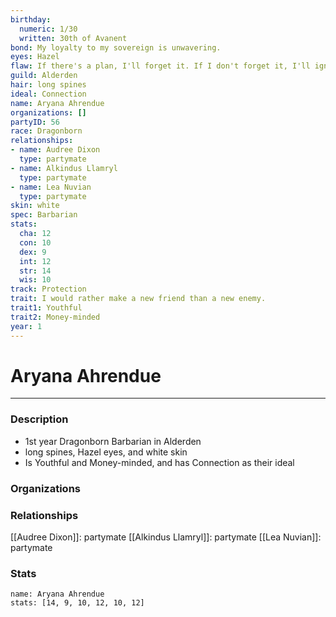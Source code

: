 ```yaml
---
birthday:
  numeric: 1/30
  written: 30th of Avanent
bond: My loyalty to my sovereign is unwavering.
eyes: Hazel
flaw: If there's a plan, I'll forget it. If I don't forget it, I'll ignore it.
guild: Alderden
hair: long spines
ideal: Connection
name: Aryana Ahrendue
organizations: []
partyID: 56
race: Dragonborn
relationships:
- name: Audree Dixon
  type: partymate
- name: Alkindus Llamryl
  type: partymate
- name: Lea Nuvian
  type: partymate
skin: white
spec: Barbarian
stats:
  cha: 12
  con: 10
  dex: 9
  int: 12
  str: 14
  wis: 10
track: Protection
trait: I would rather make a new friend than a new enemy.
trait1: Youthful
trait2: Money-minded
year: 1
---
```

# Aryana Ahrendue
---
### Description
- 1st year Dragonborn Barbarian in Alderden
- long spines, Hazel eyes, and white skin
- Is Youthful and Money-minded, and has Connection as their ideal

### Organizations
### Relationships
[[Audree Dixon]]: partymate
[[Alkindus Llamryl]]: partymate
[[Lea Nuvian]]: partymate
### Stats
```statblock
name: Aryana Ahrendue
stats: [14, 9, 10, 12, 10, 12]
```